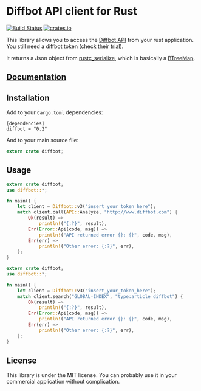 # Diffbot API client for Rust

[![Build Status](https://travis-ci.org/diffbot/diffbot-rust-client.svg?branch=master)](https://travis-ci.org/diffbot/diffbot-rust-client)
[![crates.io](http://meritbadge.herokuapp.com/diffbot)](https://crates.io/crates/diffbot)

This library allows you to access the [Diffbot API](https://www.diffbot.com)
from your rust application.
You still need a diffbot token (check their [trial](https://www.diffbot.com/plans/trial)).

It returns a Json object from [rustc_serialize](https://doc.rust-lang.org/rustc-serialize/rustc_serialize/json/index.html),
which is basically a [BTreeMap](https://doc.rust-lang.org/std/collections/struct.BTreeMap.html).

## [Documentation](http://diffbot.github.io/diffbot-rust-client/diffbot/index.html)

## Installation

Add to your `Cargo.toml` dependencies:

```
[dependencies]
diffbot = "0.2"
```

And to your main source file:

```rust
extern crate diffbot;
```

## Usage

```rust
extern crate diffbot;
use diffbot::*;

fn main() {
    let client = Diffbot::v3("insert_your_token_here");
    match client.call(API::Analyze, "http://www.diffbot.com") {
        Ok(result) =>
            println!("{:?}", result),
        Err(Error::Api(code, msg)) =>
            println!("API returned error {}: {}", code, msg),
        Err(err) =>
            println!("Other error: {:?}", err),
    };
}
```


```rust
extern crate diffbot;
use diffbot::*;

fn main() {
	let client = Diffbot::v3("insert_your_token_here");
	match client.search("GLOBAL-INDEX", "type:article diffbot") {
        Ok(result) =>
            println!("{:?}", result),
        Err(Error::Api(code, msg)) =>
            println!("API returned error {}: {}", code, msg),
        Err(err) =>
            println!("Other error: {:?}", err),
	};
}

```

## License

This library is under the MIT license. You can probably use it in your commercial application without complication.
